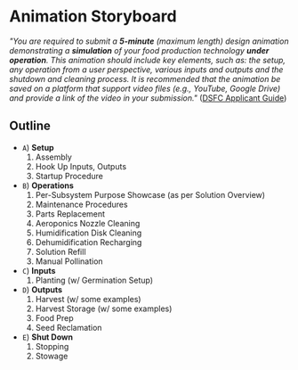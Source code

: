 # Animation Storyboard

_"You are required to submit a **5-minute** (maximum length) design animation demonstrating a **simulation** of your food production technology **under operation**. This animation should include key elements, such as: the setup, any operation from a user perspective, various inputs and outputs and the shutdown and cleaning process. It is recommended that the animation be saved on a platform that support video files (e.g., YouTube, Google Drive) and provide a link of the video in your submission."_ ([DSFC Applicant Guide](https://impact.canada.ca/en/challenges/deep-space-food-challenge/application-guide#4.3))

## Outline

- `A`) **Setup**
  1. Assembly
  2. Hook Up Inputs, Outputs
  3. Startup Procedure
- `B`) **Operations**
  1. Per-Subsystem Purpose Showcase (as per Solution Overview)
  2. Maintenance Procedures
    1. Parts Replacement
    2. Aeroponics Nozzle Cleaning
    3. Humidification Disk Cleaning
    4. Dehumidification Recharging
    5. Solution Refill
    <!-- TODO: More maintenance -->
  3. Manual Pollination
- `C`) **Inputs**
  1. Planting (w/ Germination Setup)
  <!-- TODO: Restructure setup to move inputs here? -->
- `D`) **Outputs**
  1. Harvest (w/ some examples)
  2. Harvest Storage (w/ some examples)
  3. Food Prep
  4. Seed Reclamation
- `E`) **Shut Down**
  1. Stopping
  2. Stowage